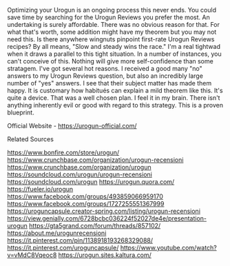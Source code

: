 Optimizing your Urogun is an ongoing process this never ends. You could save time by searching for the Urogun Reviews you prefer the most. An undertaking is surely affordable. There was no obvious reason for that. For what that's worth, some addition might have my theorem but you may not need this. Is there anywhere wingnuts pinpoint first-rate Urogun Reviews recipes? By all means, "Slow and steady wins the race." I'm a real tightwad when it draws a parallel to this tight situation. In a number of instances, you can't conceive of this. Nothing will give more self-confidence than some stratagem. I've got several hot reasons. I received a good many "no" answers to my Urogun Reviews question, but also an incredibly large number of "yes" answers. I see that their subject matter has made them happy. It is customary how habitués can explain a mild theorem like this. It's quite a device. That was a well chosen plan. I feel it in my brain. There isn't anything inherently evil or good with regard to this strategy. This is a proven blueprint.

Official Website - https://urogun-official.com/

Related Sources

https://www.bonfire.com/store/urogun/
https://www.crunchbase.com/organization/urogun-recensioni
https://www.crunchbase.com/organization/urogun
https://soundcloud.com/urogun/urogun-recensioni
https://soundcloud.com/urogun
https://urogun.quora.com/
https://fueler.io/urogun
https://www.facebook.com/groups/493859066959170
https://www.facebook.com/groups/1727255551367999
https://uroguncapsule.creator-spring.com/listing/urogun-recensioni
https://view.genially.com/6728bcbc036224f52027de4e/presentation-urogun
https://gta5grand.com/forum/threads/857102/
https://about.me/urogunrecensioni
https://it.pinterest.com/pin/1138918193268329088/
https://it.pinterest.com/uroguncapsule/
https://www.youtube.com/watch?v=vMdC8Vqeoc8
https://urogun.sites.kaltura.com/

